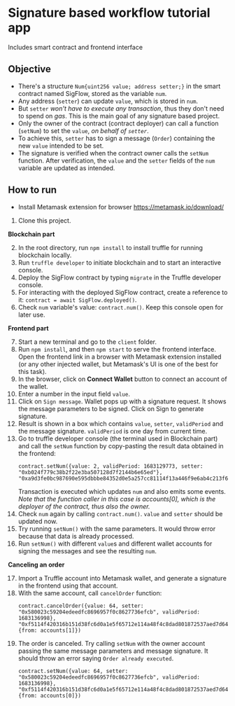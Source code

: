 # Signature based workflow tutorial app

Includes smart contract and frontend interface

## Objective

* There's a structure `Num{uint256 value; address setter;}` in the smart contract named SigFlow, stored as the variable `num`.
* Any address (`setter`) can update `value`, which is stored in `num`.
* But `setter` _won't have to execute any transaction_, thus they don't need to spend on _gas_. This is the main goal of any signature based project.
* Only the owner of the contract (contract deployer) can call a function (`setNum`) to set the `value`, _on behalf of `setter`_.
* To achieve this, `setter` has to sign a message (`Order`) containing the new `value` intended to be set.
* The signature is verified when the contract owner calls the `setNum` function. After verification, the `value` and the `setter` fields of the `num` variable are updated as intended.

## How to run

* Install Metamask extension for browser https://metamask.io/download/

1. Clone this project.

**Blockchain part**

2. In the root directory, run `npm install` to install truffle for running blockchain locally.
3. Run `truffle developer` to initiate blockchain and to start an interactive console.
4. Deploy the SigFlow contract by typing `migrate` in the Truffle developer console.
5. For interacting with the deployed SigFlow contract, create a reference to it: `contract = await SigFlow.deployed()`.
6. Check `num` variable's value: `contract.num()`. Keep this console open for later use.

**Frontend part**

7. Start a new terminal and go to the `client` folder.
8. Run `npm install`, and then `npm start` to serve the frontend interface. Open the frontend link in a browser with Metamask extension installed (or any other injected wallet, but Metamask's UI is one of the best for this task).
9. In the browser, click on **Connect Wallet** button to connect an account of the wallet.
10. Enter a number in the input field `value`.
11. Click on `Sign message`. Wallet pops up with a signature request. It shows the message parameters to be signed. Click on Sign to generate signature.
12. Result is shown in a box which contains `value`, `setter`, `validPeriod` and the message signature. `validPeriod` is one day from current time.
13. Go to truffle developer console (the terminal used in Blockchain part) and call the `setNum` function by copy-pasting the result data obtained in the frontend:  
    ```
    contract.setNum({value: 2, validPeriod: 1683129773, setter: "0xb024f779c38b2f22e3ba507128d7f2144b6e65ed"}, "0xa9d3fe0bc987690e595dbbbe84352d0e5a257cc81114f13a446f9e6ab4c213f62c675f6d91fddb5a87a812abf3c6af5f1f34df83a7637dccba526f3968b2b85b1b")
    ```
    Transaction is executed which updates `num` and also emits some events.  
    _Note that the function caller in this case is accounts\[0\], which is the deployer of the contract, thus also the owner._
14. Check `num` again by calling `contract.num()`. `value` and `setter` should be updated now.
15. Try running `setNum()` with the same parameters. It would throw error because that data is already processed.
16. Run `setNum()` with different `value`s and different wallet accounts for signing the messages and see the resulting `num`.

**Canceling an order**

17. Import a Truffle account into Metamask wallet, and generate a signature in the frontend using that account.
18. With the same account, call `cancelOrder` function:  
    ```
    contract.cancelOrder({value: 64, setter: "0x580023c59204edeedfc8696957f0c8627736efcb", validPeriod: 1683136998}, "0xf5114f420316b151d38fc6d0a1e5f65712e114a48f4c8dad801872537aed7d6447b3c6015be5cf2bc221eb2ce5fda1ba3f6aff813af74a2db6d39455927cc2b31c", {from: accounts[1]})
    ```
19. The order is canceled. Try calling `setNum` with the owner account passing the same message parameters and message signature. It should throw an error saying `Order already executed`.  
    ```
    contract.setNum({value: 64, setter: "0x580023c59204edeedfc8696957f0c8627736efcb", validPeriod: 1683136998}, "0xf5114f420316b151d38fc6d0a1e5f65712e114a48f4c8dad801872537aed7d6447b3c6015be5cf2bc221eb2ce5fda1ba3f6aff813af74a2db6d39455927cc2b31c", {from: accounts[0]})
    ```
